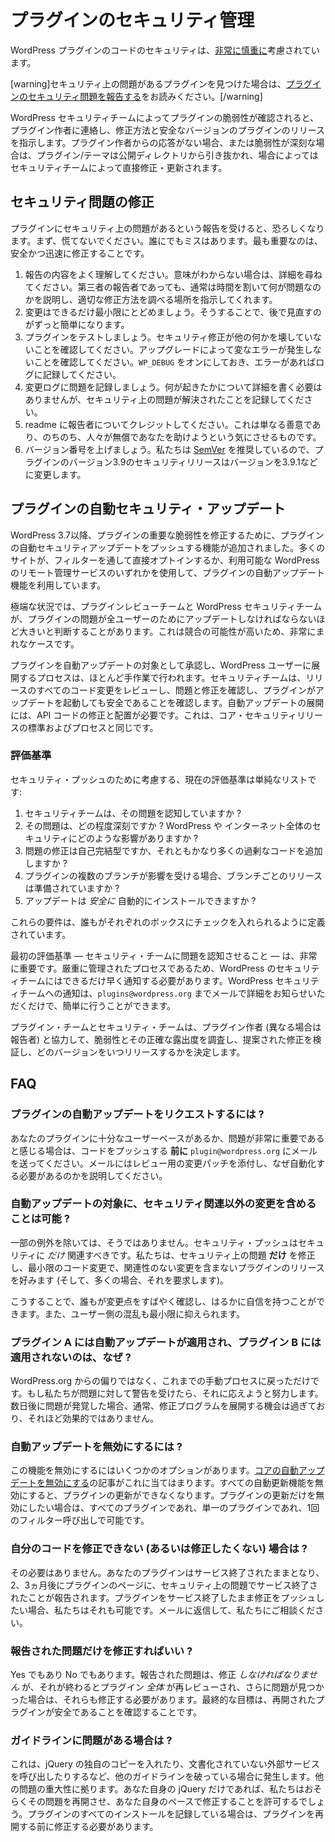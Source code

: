 <!-- 
# Managing Your Plugin's Security
 -->
# プラグインのセキュリティ管理

<!-- 
The security of code in WordPress plugins is taken [very seriously](https://wordpress.org/about/security/).
 -->
WordPress プラグインのコードのセキュリティは、[非常に慎重に](https://wordpress.org/about/security/)考慮されています。

<!-- 
[warning]If you have found a plugin with a security issue, please read [Reporting Plugin Security Issues](https://developer.wordpress.org/plugins/wordpress-org/plugin-security/reporting-plugin-security-issues/).[/warning]
 -->
[warning]セキュリティ上の問題があるプラグインを見つけた場合は、[プラグインのセキュリティ問題を報告する](https://developer.wordpress.org/plugins/wordpress-org/plugin-security/reporting-plugin-security-issues/)をお読みください。[/warning]

<!-- 
When a plugin vulnerability is verified by the WordPress Security Team, they contact the plugin author and direct them as to how to fix and release a secure version of the plugin. If there is a lack of response from the plugin author or if the vulnerability is severe, the plugin/theme is pulled from the public directory, and in some cases, fixed and updated directly by the Security Team.
 -->
WordPress セキュリティチームによってプラグインの脆弱性が確認されると、プラグイン作者に連絡し、修正方法と安全なバージョンのプラグインのリリースを指示します。プラグイン作者からの応答がない場合、または脆弱性が深刻な場合は、プラグイン/テーマは公開ディレクトリから引き抜かれ、場合によってはセキュリティチームによって直接修正・更新されます。

<!-- 
## Fixing Security Issues
 -->
## セキュリティ問題の修正

<!-- 
When you receive a report of security issues in your plugins, it can be terrifying. First, don't panic. Everyone makes mistakes. What matters most is fixing it safely and promptly.
 -->
プラグインにセキュリティ上の問題があるという報告を受けると、恐ろしくなります。まず、慌てないでください。誰にでもミスはあります。最も重要なのは、安全かつ迅速に修正することです。

<!-- 
1. Make sure you understand the report. If you're not sure what it means, ask for details. Even third-party reporters are usually willing to take the time to explain what's wrong and direct you where to research a proper fix.
2. Keep your changes as small as possible. This will make it much easier for you to review later on.
3. Test your plugin. Make sure the security fix doesn't break anything else. Make sure upgrading doesn't cause weird errors. Keep `WP_DEBUG` on and log any errors.
4. Document the issue in your change log. You don't need to include details on exactly what happened, but do document that a security issue was resolved.
5. Credit the reporter in your readme. This is just nice, and makes people more inclined to help you for free later on.
6. Bump your version number. We recommend [SemVer](https://semver.org/), so a security release for version 3.9 of your plugin would change the version to 3.9.1 and so on.
 -->
1. 報告の内容をよく理解してください。意味がわからない場合は、詳細を尋ねてください。第三者の報告者であっても、通常は時間を割いて何が問題なのかを説明し、適切な修正方法を調べる場所を指示してくれます。
2. 変更はできるだけ最小限にとどめましょう。そうすることで、後で見直すのがずっと簡単になります。
3. プラグインをテストしましょう。セキュリティ修正が他の何かを壊していないことを確認してください。アップグレードによって変なエラーが発生しないことを確認してください。`WP_DEBUG` をオンにしておき、エラーがあればログに記録してください。
4. 変更ログに問題を記録しましょう。何が起きたかについて詳細を書く必要はありませんが、セキュリティ上の問題が解決されたことを記録してください。
5. readme に報告者についてクレジットしてください。これは単なる善意であり、のちのち、人々が無償であなたを助けようという気にさせるものです。
6. バージョン番号を上げましょう。私たちは [SemVer](https://semver.org/) を推奨しているので、プラグインのバージョン3.9のセキュリティリリースはバージョンを3.9.1などに変更します。

<!-- 
## Automatic Plugin Security Updates
 -->
## プラグインの自動セキュリティ・アップデート

<!-- 
Since WordPress 3.7, we have had the ability to push automatic security updates for plugins to fix critical vulnerabilities in plugins. Many sites have made use of the plugin automatic updates functionality, either by opting in directly through filters, or by using one of the many remote management services for WordPress that are available.
 -->
WordPress 3.7以降、プラグインの重要な脆弱性を修正するために、プラグインの自動セキュリティアップデートをプッシュする機能が追加されました。多くのサイトが、フィルターを通して直接オプトインするか、利用可能な WordPress のリモート管理サービスのいずれかを使用して、プラグインの自動アップデート機能を利用しています。

<!-- 
In extreme situations, the Plugin Review Team and the WordPress Security Team may determine a plugin issue is great enough that it must be updated for all users. This is exceptionally rare, as the potential for conflicts is high.
 -->
極端な状況では、プラグインレビューチームと WordPress セキュリティチームが、プラグインの問題が全ユーザーのためにアップデートしなければならないほど大きいと判断することがあります。これは競合の可能性が高いため、非常にまれなケースです。

<!-- 
The process of approving a plugin for an automatic update, and rolling it out to WordPress users, is highly manual. The security team reviews all code changes in the release, verifies the issue and the fix, and confirms the plugin is safe to trigger an update. Rolling out an automatic update requires modification and deployment of the API code. This is the same standard and process for a core security release.
 -->
プラグインを自動アップデートの対象として承認し、WordPress ユーザーに展開するプロセスは、ほとんど手作業で行われます。セキュリティチームは、リリースのすべてのコード変更をレビューし、問題と修正を確認し、プラグインがアップデートを起動しても安全であることを確認します。自動アップデートの展開には、API コードの修正と配置が必要です。これは、コア・セキュリティリリースの標準およびプロセスと同じです。

<!-- 
### Criteria
 -->
### 評価基準

<!-- 
The current criteria we take into consideration for a security push is a simple list:
 -->
セキュリティ・プッシュのために考慮する、現在の評価基準は単純なリストです:

<!-- 
1. Has the security team been made aware of the issue?
2. How severe is the issue? What impact would it have on the security of a WordPress install, and the greater internet?
3. Is the fix for the issue self-contained or does it add significant extra superfluous code?
4. If multiple branches of the plugin are affected, has a release per branch been prepared?
5. Can the update be _safely_ installed automatically?
 -->
1. セキュリティチームは、その問題を認知していますか ?
2. その問題は、どの程度深刻ですか ? WordPress や インターネット全体のセキュリティにどのような影響がありますか ?
3. 問題の修正は自己完結型ですか、それともかなり多くの過剰なコードを追加しますか ?
4. プラグインの複数のブランチが影響を受ける場合、ブランチごとのリリースは準備されていますか ?
5. アップデートは _安全に_ 自動的にインストールできますか ?

<!-- 
These requirements are defined in a way that anyone should be able to tick each box.
 -->
これらの要件は、誰もがそれぞれのボックスにチェックを入れられるように定義されています。

<!-- 
The first criterion — making the security team aware of the issue — is critical. Since it's a tightly controlled process, the WordPress security team needs to be notified as early as possible. Letting us know is as simple as emailing us at `plugins@wordpress.org` with the details.
 -->
最初の評価基準 — セキュリティ・チームに問題を認知させること — は、非常に重要です。厳重に管理されたプロセスであるため、WordPress のセキュリティチームにはできるだけ早く通知する必要があります。WordPress セキュリティチームへの通知は、`plugins@wordpress.org` までメールで詳細をお知らせいただくだけで、簡単に行うことができます。

<!-- 
The plugin and security teams will work with the plugin author (and the reporter, if different) to study the vulnerability and its exact exposure, verify the proposed fix, and determine what versions will be released and when.
 -->
プラグイン・チームとセキュリティ・チームは、プラグイン作者 (異なる場合は報告者) と協力して、脆弱性とその正確な露出度を調査し、提案された修正を検証し、どのバージョンをいつリリースするかを決定します。

<!-- 
## FAQ
 -->
## FAQ

<!-- 
### How do I request my plugin be automatically updated?
 -->
### プラグインの自動アップデートをリクエストするには ?

<!-- 
If you feel your plugin has a large enough user base or the issue is of great significance, email `plugin@wordpress.org` **before** you push the code. Include a patch of the changes for review in the email, and explain why you feel this should be automated.
 -->
あなたのプラグインに十分なユーザーベースがあるか、問題が非常に重要であると感じる場合は、コードをプッシュする **前に** `plugin@wordpress.org` にメールを送ってください。メールにはレビュー用の変更パッチを添付し、なぜ自動化する必要があるのかを説明してください。

<!-- 
### Can I include changes besides the security related ones for automated updates?
 -->
### 自動アップデートの対象に、セキュリティ関連以外の変更を含めることは可能 ?

<!-- 
With few exceptions, no. A security push should _only_ be security related. We prefer (and many times require) plugin releases which fix **only** the security issue, with minimal code changes and with no unrelated changes.
 -->
一部の例外を除いては、そうではありません。セキュリティ・プッシュはセキュリティに _だけ_ 関連すべきです。私たちは、セキュリティ上の問題 **だけ** を修正し、最小限のコード変更で、関連性のない変更を含まないプラグインのリリースを好みます (そして、多くの場合、それを要求します)。

<!-- 
This allows everyone to review the changes quickly and to be far more confident in them. Also it means there is a minimal amount of disruption on the part of the users.
 -->
こうすることで、誰もが変更点をすばやく確認し、はるかに自信を持つことができます。また、ユーザー側の混乱も最小限に抑えられます。

<!-- 
### Why did plugin A get a automatic update, but plugin B didn't?
 -->
### プラグイン A には自動アップデートが適用され、プラグイン B には適用されないのは、なぜ ?

<!-- 
It's not bias from WordPress.org, it's just a throwback to the manual process we've been using. If we're alerted to an issue, we'll work to handle it. If we find out several days later, the window of opportunity to get the fix rolled out has usually passed and it won't be as effective.
 -->
WordPress.org からの偏りではなく、これまでの手動プロセスに戻っただけです。もし私たちが問題に対して警告を受けたら、それに応えようと努力します。数日後に問題が発覚した場合、通常、修正プログラムを展開する機会は過ぎており、それほど効果的ではありません。

<!-- 
### How can I disable automatic updates?
 -->
### 自動アップデートを無効にするには ?

<!-- 
There are several options to disable this functionality. The article for [disabling core automatic updates](https://make.wordpress.org/core/2013/10/25/the-definitive-guide-to-disabling-auto-updates-in-wordpress-3-7/) applies here. Anything that disables all automatic update functionality will prevent plugin updates. If you only wish to disable plugin updates, whether for all plugins or a single plugin, you can do so with a single filter call.
 -->
この機能を無効にするにはいくつかのオプションがあります。[コアの自動アップデートを無効にする](https://make.wordpress.org/core/2013/10/25/the-definitive-guide-to-disabling-auto-updates-in-wordpress-3-7/)の記事がこれに当てはまります。すべての自動更新機能を無効にすると、プラグインの更新ができなくなります。プラグインの更新だけを無効にしたい場合は、すべてのプラグインであれ、単一のプラグインであれ、1回のフィルター呼び出しで可能です。

<!-- 
### What if I can't (or don't want to) fix my code?
 -->
### 自分のコードを修正できない (あるいは修正したくない) 場合は ?

<!-- 
You don't have to. Your plugin will remain closed and, after 2 or 3 months, the plugin page will report that it was closed for security issues. If you want to push a fix but keep the plugin closed, we can do that too. Just reply to the email and talk to us.
 -->
その必要はありません。あなたのプラグインはサービス終了されたままとなり、2、3ヵ月後にプラグインのページに、セキュリティ上の問題でサービス終了されたことが報告されます。プラグインをサービス終了したまま修正をプッシュしたい場合、私たちはそれも可能です。メールに返信して、私たちにご相談ください。

<!-- 
### Do I only have to fix the reported issue?
 -->
### 報告された問題だけを修正すればいい ?

<!-- 
Yes and no. You _do_ have to fix the issues reported, but when you're done, the _entire_ plugin is re-reviewed, and if more issues are found, you'll be required to fix those as well. The ultimate goal is to make sure the reopened plugin is safe.
 -->
Yes でもあり No でもあります。報告された問題は、修正 _しなければなりません_ が、それが終わるとプラグイン _全体_ が再レビューされ、さらに問題が見つかった場合は、それらも修正する必要があります。最終的な目標は、再開されたプラグインが安全であることを確認することです。

<!-- 
### What if I have guideline issues?
 -->
### ガイドラインに問題がある場合は ?

<!-- 
This comes up when people are breaking other guidelines like including their own copy of jQuery or making undocumented external service calls. It depends on the severity of the other issues. If it's just your own jQuery, we'll likely let it be reopened and allow you to fix that at your own pace. If you're logging all installs of your plugins, you'll be required to correct that before we reopen the plugin.
 -->
これは、jQuery の独自のコピーを入れたり、文書化されていない外部サービスを呼び出したりするなど、他のガイドラインを破っている場合に発生します。他の問題の重大性に拠ります。あなた自身の jQuery だけであれば、私たちはおそらくその問題を再開させ、あなた自身のペースで修正することを許可するでしょう。プラグインのすべてのインストールを記録している場合は、プラグインを再開する前に修正する必要があります。